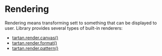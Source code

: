 # Rendering

Rendering means transforming sett to something that can
be displayed to user. Library provides several types of
built-in renderers:

* [tartan.render.canvas()](canvas.md)
* [tartan.render.format()](format.md)
* [tartan.render.pattern()](pattern.md)
